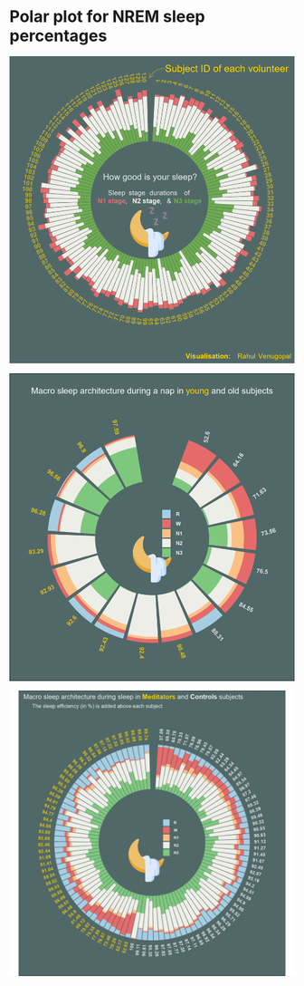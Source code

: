 # Polar plot for NREM sleep percentages

![Final output](https://github.com/rahulvenugopal/Sleep_stages_viz/blob/main/images/output.png)

![New plot](https://raw.githubusercontent.com/rahulvenugopal/Sleep_stages_viz/main/All_stages/scripts/sleep_stages_all.png)

![](https://raw.githubusercontent.com/rahulvenugopal/Sleep_stages_viz/main/Macro_two_groups/sleep_stages_psg.png)
